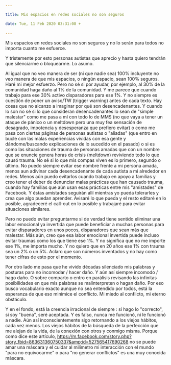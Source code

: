 ```yaml
---

title: Mis espacios en redes sociales no son seguros

date: Tue, 11 Feb 2020 03:31:08 +
 
---
```

Mis espacios en redes sociales no son seguros y no lo serán para todos no importa cuanto me esfuerce.

Y tristemente por esto personas autistas que aprecio y hasta quiero tendrán que silenciarme o bloquearme. Lo asumo.

Al igual que no veo manera de ser (ni que nadie sea) 100% incluyente no veo manera de que mis espacios, o ningún espacio, sean 100% seguros. Haré mi mejor esfuerzo. Pero no sé si por ayudar, por ejemplo, al 30% de la comunidad haga daño al 1% de la comunidad. Y me parece que cuando trabajo para ese 30% activo disparadores para ese 1%. Y no siempre es cuestión de poner un aviso/TW (trigger warning) antes de cada texto. Hay cosas que no alcanzo a imaginar por qué son desencadenantes. Y cuando lo son no sé si lo que consideran desencadenantes lo sean de "simple malestar" como me pasa a mí con todo lo de MMS (no que vaya a tener un ataque de pánico o un meltdown pero una muy fea sensación de desagrado, impotencia y desesperanza que prefiero evitar) o como me pasa con ciertas páginas de personas autistas o "aliadas" (que entro en bucle con las malas experiencias vividas con esa gente y dándome/buscando explicaciones de lo sucedido en el pasado) o si es como las situaciones de trauma de personas amadas que con un nombre que se enuncie genera horas de crisis (meltdown) reviviendo todo lo que causó trauma. No sé si lo que mis compas viven es lo primero, segundo o último. No puedo siempre evitar ese nombre frente a mi persona amada, menos aun adivinar cada desencadenante de cada autista a mi alrededor en redes. Menos aún puedo evitarlos cuando trabajo en apoyo a familias y creo tener el deber de denunciar malas prácticas que han causado trauma, cuando hay familias que aún usan esas prácticas entre mis "amistades" de Facebook. Y éstas amistades seguirán allí mientras yo pueda tolerarles y crea que algo puedan aprender. Avisaré lo que pueda y el resto editaré en lo posible, agradeceré el call-out en lo posible y trabajaré para evitar situaciones similares.

Pero no puedo evitar preguntarme si de verdad tiene sentido eliminar una labor emocional ya invertida que puede beneficiar a muchas personas para evitar disparadores en unos pocos, disparadores que sean más que malestar. Más aún, creo que esa labor emocional invertida puede incluso evitar traumas como los que tiene ese 1%. Y no significa que no me importe ese 1%, me importa mucho. Y no quiero que en 20 años ese 1% con trauma sea un 2% o un 5%. Aclaro que son números inventados y no hay como tener cifras de esto por el momento.

Por otro lado me pasa que he vivido décadas silenciado mis palabras y posturas para no incomodar / hacer daño. Y aún así siempre incomodo / hago daño. O sobre comparto o entro en parálisis revisando las infinitas posibilidades en que mis palabras se malinterpreten o hagan daño. Por eso busco vocabulario exacto aunque no sea entendido por todos, está la esperanza de que eso minimice el conflicto. Mi miedo al conflicto, mi eterno obstáculo.

Y en el fondo, está la creencia irracional de siempre : si hago lo "correcto", si soy "buena", seré aceptada. Y es falso, nunca me funcionó, ni le funcionó a nadie. Aún así inconscientemente sigo retornando a los viejos hábitos, cada vez menos. Los viejos hábitos de la búsqueda de la perfección que me alejan de la vida, de la conexión con otros y conmigo misma. Porque como dice este artículo,  https://m.facebook.com/story.php?story_fbid=863631360750337&amp;id=527565417690268 no se puede amar una máscara y el cuidar al milímetro mi interacción con el mundo "para no equivocarme" o para "no generar conflictos" es una muy conocida máscara.


